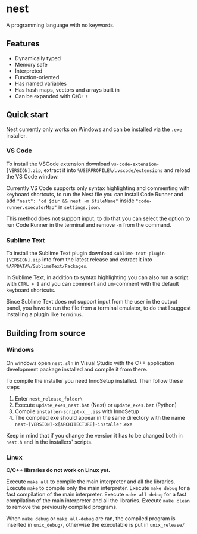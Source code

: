 # nest
A programming language with no keywords.

## Features
- Dynamically typed
- Memory safe
- Interpreted
- Function-oriented
- Has named variables
- Has hash maps, vectors and arrays built in
- Can be expanded with C/C++

## Quick start

Nest currently only works on Windows and can be installed via the `.exe`
installer.

### VS Code

To install the VSCode extension download `vs-code-extension-[VERSION].zip`,
extract it into `%USERPROFILE%/.vscode/extensions` and reload the VS Code window.

Currently VS Code supports only syntax highlighting and commenting with keyboard
shortcuts, to run the Nest file you can install Code Runner and add
`"nest": "cd $dir && nest -m $fileName"` inside `"code-runner.executorMap"` in
`settings.json`.

This method does not support input, to do that you can select the option to run
Code Runner in the terminal and remove `-m` from the command.

### Sublime Text

To install the Sublime Text plugin download `sublime-text-plugin-[VERSION].zip`
into from the latest release and extract it into `%APPDATA%/SublimeText/Packages`.

In Sublime Text, in addition to syntax highlighting you can also run a script
with `CTRL + B` and you can comment and un-comment with the default keyboard
shortcuts.

Since Sublime Text does not support input from the user in the output panel,
you have to run the file from a terminal emulator, to do that I suggest
installing a plugin like `Terminus`.

## Building from source

### Windows

On windows open `nest.sln` in Visual Studio with the C++ application development
package installed and compile it from there.

To compile the installer you need InnoSetup installed. Then follow these steps
1. Enter `nest_release_folder\`
2. Execute `update_exes_nest.bat` (Nest) or `update_exes.bat` (Python)
3. Compile `installer-script-x__.iss` with InnoSetup
4. The compiled exe should appear in the same directory with the name
   `nest-[VERSION]-x[ARCHITECTURE]-installer.exe`

Keep in mind that if you change the version it has to be changed both in
`nest.h` and in the installers' scripts.

### Linux

**C/C++ libraries do not work on Linux yet.**

Execute `make all` to compile the main interpreter and all the libraries.  
Execute `make` to compile only the main interpreter.
Execute `make debug` for a fast compilation of the main interpreter.
Execute `make all-debug` for a fast compilation of the main interpreter and all
the libraries.
Execute `make clean` to remove the previously compiled programs.

When `make debug` or `make all-debug` are ran, the compiled program is inserted
in `unix_debug/`, otherwise the executable is put in `unix_release/`

